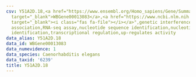 ```yaml
---
csv: Y51A2D.18,<a href="https://www.ensembl.org/Homo_sapiens/Gene/Summary?db=core;g=WBGene00013083"
  target="_blank">WBGene00013083</a>,<a href="https://www.ncbi.nlm.nih.gov/pubmed/27496166"
  target="_blank"><i class="fas fa-file"></i></a>",genetic interference,functional
  association,RNA-seq assay,nucleotide sequence identification,nucleotide sequence
  identification,transcriptional regulation,up-regulates activity
data_alias: Y51A2D.18
data_id: WBGene00013083
data_numevidence: 1
data_species: Caenorhabditis elegans
data_taxid: '6239'
title: Y51A2D.18
---
```

